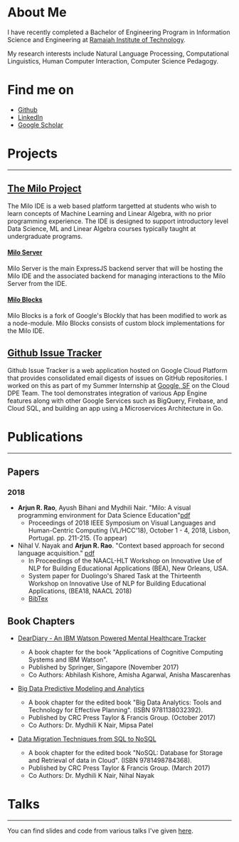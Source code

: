 # About Me

I have recently completed a Bachelor of Engineering Program in Information Science and Engineering at [Ramaiah Institute of Technology](http://msrit.edu/).

My research interests include Natural Language Processing, Computational Linguistics, Human Computer Interaction, Computer Science Pedagogy.

# Find me on
* [Github](https://github.com/arjun-rao)
* [LinkedIn](https://www.linkedin.com/in/arjunra0/)
* [Google Scholar](https://scholar.google.co.in/citations?user=pm-WRX0AAAAJ&hl=en)

# Projects
---
## [The Milo Project](https://miloide.github.io/)

The Milo IDE is a web based platform targetted at students who wish to learn concepts of Machine Learning and Linear Algebra, with no prior programming experience. The IDE is designed to support introductory level Data Science, ML and Linear Algebra courses typically taught at undergraduate programs.

#### [Milo Server](https://github.com/miloide/MiloServer)

Milo Server is the main ExpressJS backend server that will be hosting the Milo IDE and the associated backend for managing interactions to the Milo Server from the IDE.

#### [Milo Blocks](https://github.com/miloide/milo-blocks)

Milo Blocks is a fork of Google's Blockly that has been modified to work as a node-module. Milo Blocks consists of custom block implementations for the Milo IDE.


## [Github Issue Tracker](https://github.com/googlecloudplatform/issuetracker)

Github Issue Tracker is a web application hosted on Google Cloud Platform that provides consolidated email digests of issues on GitHub repositories. I worked on this as part of my Summer Internship at [Google, SF](https://cloud.google.com/) on the Cloud DPE Team. The tool demonstrates integration of various App Engine features along with other Google Services such as BigQuery, Firebase, and Cloud SQL, and building an app using a Microservices Architecture in Go.


# Publications
---

## Papers

### 2018
* **Arjun R. Rao**, Ayush Bihani and Mydhili Nair. "Milo: A visual programming environment for Data Science Education"[pdf](https://arjun.fyi/files/milo_vlhcc18_paper.pdf)
	* Proceedings of 2018 IEEE Symposium on Visual Languages and Human-Centric Computing (VL/HCC'18), October 1 - 4, 2018, Lisbon, Portugal. pp. 211-215. (To appear)
* Nihal V. Nayak and **Arjun R. Rao**. "Context based approach for second language acquisition." [pdf](http://www.aclweb.org/anthology/W18-0524)
	* In Proceedings of the NAACL-HLT Workshop on Innovative Use of NLP for Building Educational Applications (BEA), New Orleans, USA.
	* System paper for Duolingo's Shared Task at the Thirteenth Workshop on Innovative Use of NLP for Building Educational Applications, (BEA18, NAACL 2018)
	* [BibTex](http://www.aclweb.org/anthology/W18-0524.bib)


## Book Chapters

* [DearDiary - An IBM Watson Powered Mental Healthcare Tracker](https://link.springer.com/chapter/10.1007%2F978-981-10-6418-0_8)

	* A book chapter for the book  "Applications of Cognitive Computing Systems and IBM Watson".
	* Published by Springer, Singapore (November 2017)
	* Co Authors: Abhilash Kishore, Amisha Agarwal, Anisha Mascarenhas

* [Big Data Predictive Modeling and Analytics](https://www.taylorfrancis.com/books/e/9781351180320/chapters/10.1201%2Fb21822-6)

	* A book chapter for the edited book "Big Data Analytics: Tools and Technology for Effective Planning". (ISBN 9781138032392).
	* Published by CRC Press Taylor & Francis Group. (October 2017)
	* Co Authors: Dr. Mydhili K Nair, Mipsa Patel

* [Data Migration Techniques from SQL to NoSQL](https://www.taylorfrancis.com/books/e/9781498784375/chapters/10.1201%2F9781315155579-10)

	* A book chapter for the edited book "NoSQL: Database for Storage and Retrieval of data in Cloud". (ISBN
	9781498784368).
	* Published by CRC Press Taylor & Francis Group.  (March 2017)
	* Co Authors: Dr. Mydhili K Nair, Nihal Nayak



# Talks
---

You can find slides and code from various talks I've given [here](https://github.com/arjun-rao/talks).

